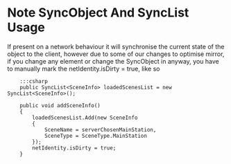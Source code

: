 
# Note SyncObject And SyncList Usage
If present on a network behaviour it will synchronise the current state of the object to the client, 
however due to some of our changes to optimise mirror, if you change any element or  change the SyncObject  in anyway, 
you have to manually mark the netIdentity.isDirty = true, like so

        :::csharp
        public SyncList<SceneInfo> loadedScenesList = new SyncList<SceneInfo>();
        
        public void addSceneInfo()
        {
            loadedScenesList.Add(new SceneInfo
            {
            	SceneName = serverChosenMainStation,
            	SceneType = SceneType.MainStation
            });
            netIdentity.isDirty = true;
        }

